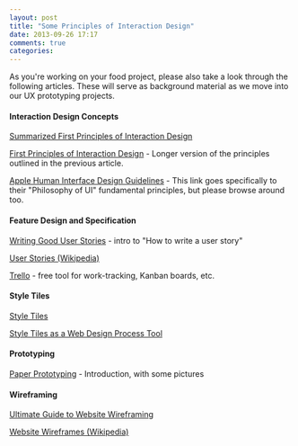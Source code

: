 ```yaml
---
layout: post
title: "Some Principles of Interaction Design"
date: 2013-09-26 17:17
comments: true
categories: 
---
```


As you're working on your food project, please also take a look
through the following articles. These will serve as background
material as we move into our UX prototyping projects.

#### Interaction Design Concepts

[Summarized First Principles of Interaction Design](http://faculty.kutztown.edu/rieksts/385/topics/hci/tog-summary.html)

[First Principles of Interaction Design](http://www.asktog.com/basics/firstPrinciples.html) -
Longer version of the principles outlined in the previous article.

[Apple Human Interface Design Guidelines](https://developer.apple.com/library/mac/documentation/userexperience/Conceptual/AppleHIGuidelines/HIPrinciples/HIPrinciples.html#//apple_ref/doc/uid/TP30000353-TP6) -
This link goes specifically to their "Philosophy of UI" fundamental
principles, but please browse around too.

#### Feature Design and Specification

[Writing Good User Stories](http://www.allaboutagile.com/writing-good-user-stories/) -
intro to "How to write a user story"

[User Stories (Wikipedia)](http://en.wikipedia.org/wiki/User_story)

[Trello](http://trello.com) - free tool for work-tracking, Kanban
boards, etc.

#### Style Tiles

[Style Tiles](http://styletil.es/)

[Style Tiles as a Web Design Process Tool](http://badassideas.com/style-tiles-as-a-web-design-process-tool/)

#### Prototyping

[Paper Prototyping](http://alistapart.com/article/paperprototyping) -
Introduction, with some pictures

#### Wireframing

[Ultimate Guide to Website Wireframing](http://sixrevisions.com/user-interface/website-wireframing/)

[Website Wireframes (Wikipedia)](http://en.wikipedia.org/wiki/Website_wireframe)




